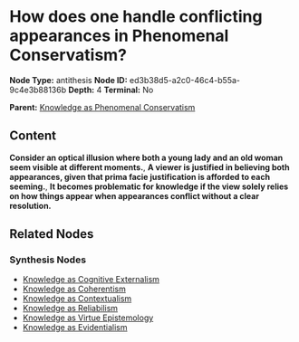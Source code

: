 # How does one handle conflicting appearances in Phenomenal Conservatism?

**Node Type:** antithesis
**Node ID:** ed3b38d5-a2c0-46c4-b55a-9c4e3b88136b
**Depth:** 4
**Terminal:** No

**Parent:** [Knowledge as Phenomenal Conservatism](knowledge-as-phenomenal-conservatism-synthesis-8908fa56-2303-4846-b5c6-7f033dd298d6.md)

## Content

**Consider an optical illusion where both a young lady and an old woman seem visible at different moments.**, **A viewer is justified in believing both appearances, given that prima facie justification is afforded to each seeming.**, **It becomes problematic for knowledge if the view solely relies on how things appear when appearances conflict without a clear resolution.**

## Related Nodes

### Synthesis Nodes

- [Knowledge as Cognitive Externalism](knowledge-as-cognitive-externalism-synthesis-0ceee9f0-feba-4838-bcf7-45c0f29ced5e.md)
- [Knowledge as Coherentism](knowledge-as-coherentism-synthesis-dd70e19e-a73d-475b-a422-e63c517cd454.md)
- [Knowledge as Contextualism](knowledge-as-contextualism-synthesis-721d27f4-6fc7-41dc-8f3a-fcc8a6072a46.md)
- [Knowledge as Reliabilism](knowledge-as-reliabilism-synthesis-1ce4ea15-1c57-4911-8f02-2a3594f7e06b.md)
- [Knowledge as Virtue Epistemology](knowledge-as-virtue-epistemology-synthesis-d6c0da97-d51e-4c0f-94ff-f7a59f3fb3db.md)
- [Knowledge as Evidentialism](knowledge-as-evidentialism-synthesis-d8852586-b918-4d03-b677-c50a48ca58d0.md)
